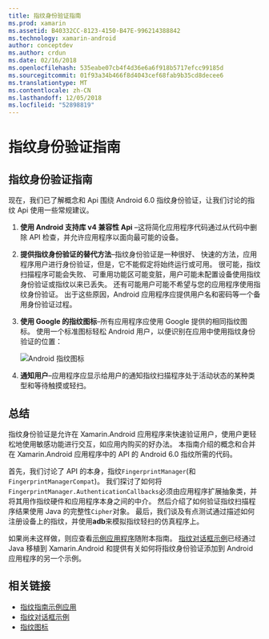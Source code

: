 ```yaml
---
title: 指纹身份验证指南
ms.prod: xamarin
ms.assetid: B40332CC-8123-4150-B47E-996214388842
ms.technology: xamarin-android
author: conceptdev
ms.author: crdun
ms.date: 02/16/2018
ms.openlocfilehash: 535eabe07cb4f4d36e6a6f918b5717efcc99185d
ms.sourcegitcommit: 01f93a34b466f8d4043cef68fab9b35cd8decee6
ms.translationtype: MT
ms.contentlocale: zh-CN
ms.lasthandoff: 12/05/2018
ms.locfileid: "52898819"
---
```

# <a name="fingerprint-authentication-guidance"></a>指纹身份验证指南

## <a name="fingerprint-authentication-guidance"></a>指纹身份验证指南

现在，我们已了解概念和 Api 围绕 Android 6.0 指纹身份验证，让我们讨论的指纹 Api 使用一些常规建议。

1. **使用 Android 支持库 v4 兼容性 Api** &ndash;这将简化应用程序代码通过从代码中删除 API 检查，并允许应用程序以面向最可能的设备。
2. **提供指纹身份验证的替代方法**&ndash;指纹身份验证是一种很好、 快速的方法，应用程序用户进行身份验证，但是，它不能假定将始终运行或可用。 很可能，指纹扫描程序可能会失败、 可重用功能区可能变脏，用户可能未配置设备使用指纹身份验证或指纹以来已丢失。 还有可能用户可能不希望与您的应用程序使用指纹身份验证。 出于这些原因，Android 应用程序应提供用户名和密码等一个备用身份验证过程。
3. **使用 Google 的指纹图标**&ndash;所有应用程序应使用 Google 提供的相同指纹图标。 使用一个标准图标轻松 Android 用户，以便识别在应用中使用指纹身份验证的位置： 
    
    ![Android 指纹图标](summary-images/ic-fp-40px.png)
    
4. **通知用户**&ndash;应用程序应显示给用户的通知指纹扫描程序处于活动状态的某种类型和等待触摸或轻扫。 

## <a name="summary"></a>总结

指纹身份验证是允许在 Xamarin.Android 应用程序来快速验证用户，使用户更轻松地使用敏感功能进行交互，如应用内购买的好办法。 本指南介绍的概念和合并在 Xamarin.Android 应用程序中的 API 的 Android 6.0 指纹所需的代码。

首先，我们讨论了 API 的本身，指纹`FingerprintManager`(和`FingerprintManagerCompat`)。 我们探讨了如何将`FingerprintManager.AuthenticationCallbacks`必须由应用程序扩展抽象类，并将其用作指纹硬件和应用程序本身之间的中介。 然后介绍了如何验证指纹扫描程序结果使用 Java 的完整性`Cipher`对象。 最后，我们谈及有点测试通过描述如何注册设备上的指纹，并使用**adb**来模拟指纹轻扫的仿真程序上。 

如果尚未这样做，则应查看[示例应用程序](https://github.com/xamarin/monodroid-samples/tree/master/FingerprintGuide)随附本指南。 [指纹对话框示例](https://developer.xamarin.com/samples/monodroid/android-m/FingerprintDialog/)已经通过 Java 移植到 Xamarin.Android 和提供有关如何将指纹身份验证添加到 Android 应用程序的另一个示例。



## <a name="related-links"></a>相关链接

- [指纹指南示例应用](https://github.com/xamarin/monodroid-samples/tree/master/FingerprintGuide)
- [指纹对话框示例](https://developer.xamarin.com/samples/monodroid/android-m/FingerprintDialog/)
- [指纹图标](https://raw.githubusercontent.com/xamarin/monodroid-samples/master/FingerprintGuide/FingerprintSampleApp/Resources/drawable-hdpi/ic_fp_40px.png)
